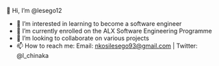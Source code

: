 👋 Hi, I’m @lesego12
- 👀 I’m interested in learning to become a software engineer
- 🌱 I’m currently enrolled on the ALX Software Engineering Programme
- 👯 I’m looking to collaborate on various projects
- 📫 How to reach me: Email: nkosilesego93@gmail.com | Twitter: @l_chinaka

